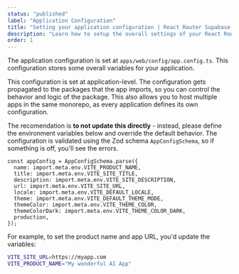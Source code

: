 ```yaml
---
status: "published"
label: "Application Configuration"
title: "Setting your application configuration | React Router Supabase SaaS Kit"
description: "Learn how to setup the overall settings of your React Router Supabase application"
order: 1
---
```


The application configuration is set at `apps/web/config/app.config.ts`. This configuration stores some overall variables for your application.

This configuration is set at application-level. The configuration gets propagated to the packages that the app imports, so you can control the behavior and logic of the package. This also allows you to host multiple apps in the same monorepo, as every application defines its own configuration.

The recomendation is **to not update this directly** - instead, please define the environment variables below and override the default behavior. The configuration is validated using the Zod schema `AppConfigSchema`, so if something is off, you'll see the errors.

```tsx
const appConfig = AppConfigSchema.parse({
  name: import.meta.env.VITE_PRODUCT_NAME,
  title: import.meta.env.VITE_SITE_TITLE,
  description: import.meta.env.VITE_SITE_DESCRIPTION,
  url: import.meta.env.VITE_SITE_URL,
  locale: import.meta.env.VITE_DEFAULT_LOCALE,
  theme: import.meta.env.VITE_DEFAULT_THEME_MODE,
  themeColor: import.meta.env.VITE_THEME_COLOR,
  themeColorDark: import.meta.env.VITE_THEME_COLOR_DARK,
  production,
});
```

For example, to set the product name and app URL, you'd update the variables:

```bash
VITE_SITE_URL=https://myapp.com
VITE_PRODUCT_NAME="My wonderful AI App"
```